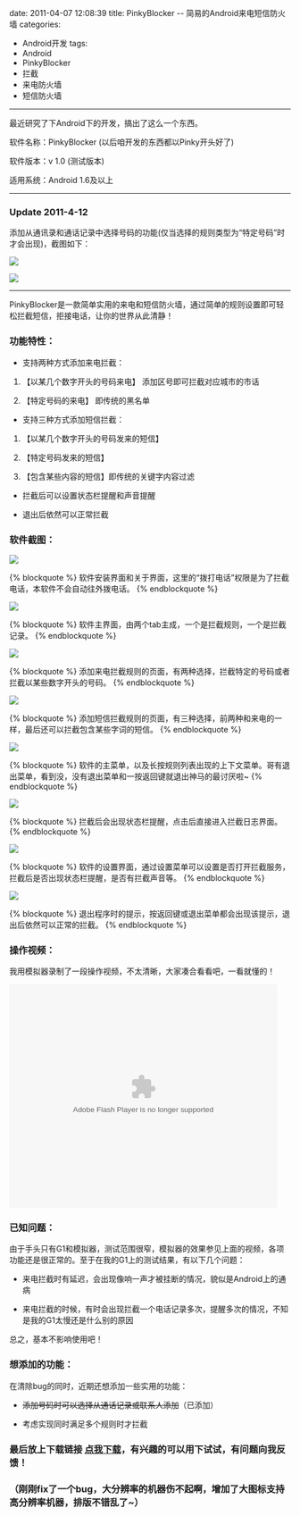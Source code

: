 date: 2011-04-07 12:08:39
title: PinkyBlocker -- 简易的Android来电短信防火墙
categories:
- Android开发
tags:
- Android
- PinkyBlocker
- 拦截
- 来电防火墙
- 短信防火墙
---

最近研究了下Android下的开发，搞出了这么一个东西。

软件名称：PinkyBlocker (以后咱开发的东西都以Pinky开头好了)

软件版本：v 1.0 (测试版本)

适用系统：Android 1.6及以上


* * *


### Update 2011-4-12

添加从通讯录和通话记录中选择号码的功能(仅当选择的规则类型为“特定号码”时才会出现)，截图如下：


![](http://pinkyjie-blog.qiniudn.com/images/android-call-sms-firewall-pinkyblocker-1.png)


![](http://pinkyjie-blog.qiniudn.com/images/android-call-sms-firewall-pinkyblocker-2.png)


* * *


PinkyBlocker是一款简单实用的来电和短信防火墙，通过简单的规则设置即可轻松拦截短信，拒接电话，让你的世界从此清静！

### 功能特性：


  * 支持两种方式添加来电拦截：


  1. 【以某几个数字开头的号码来电】 添加区号即可拦截对应城市的市话


  2. 【特定号码的来电】 即传统的黑名单


  * 支持三种方式添加短信拦截：


  1. 【以某几个数字开头的号码发来的短信】


  2. 【特定号码发来的短信】


  3. 【包含某些内容的短信】即传统的关键字内容过滤


  * 拦截后可以设置状态栏提醒和声音提醒


  * 退出后依然可以正常拦截


### 软件截图：

![](http://pinkyjie-blog.qiniudn.com/images/android-call-sms-firewall-pinkyblocker-3.png)


{% blockquote %}
软件安装界面和关于界面，这里的“拨打电话”权限是为了拦截电话，本软件不会自动往外拨电话。
{% endblockquote %}


<!--more-->

![](http://pinkyjie-blog.qiniudn.com/images/android-call-sms-firewall-pinkyblocker-4.png)


{% blockquote %}
软件主界面，由两个tab主成，一个是拦截规则，一个是拦截记录。
{% endblockquote %}


![](http://pinkyjie-blog.qiniudn.com/images/android-call-sms-firewall-pinkyblocker-5.png)


{% blockquote %}
添加来电拦截规则的页面，有两种选择，拦截特定的号码或者拦截以某些数字开头的号码。
{% endblockquote %}


![](http://pinkyjie-blog.qiniudn.com/images/android-call-sms-firewall-pinkyblocker-6.png)


{% blockquote %}
添加短信拦截规则的页面，有三种选择，前两种和来电的一样，最后还可以拦截包含某些字词的短信。
{% endblockquote %}


![](http://pinkyjie-blog.qiniudn.com/images/android-call-sms-firewall-pinkyblocker-7.png)


{% blockquote %}
软件的主菜单，以及长按规则列表出现的上下文菜单。哥有退出菜单，看到没，没有退出菜单和一按返回键就退出神马的最讨厌啦~
{% endblockquote %}


![](http://pinkyjie-blog.qiniudn.com/images/android-call-sms-firewall-pinkyblocker-8.png)


{% blockquote %}
拦截后会出现状态栏提醒，点击后直接进入拦截日志界面。
{% endblockquote %}


![](http://pinkyjie-blog.qiniudn.com/images/android-call-sms-firewall-pinkyblocker-9.png)


{% blockquote %}
软件的设置界面，通过设置菜单可以设置是否打开拦截服务，拦截后是否出现状态栏提醒，是否有拦截声音等。
{% endblockquote %}


![](http://pinkyjie-blog.qiniudn.com/images/android-call-sms-firewall-pinkyblocker-10.png)


{% blockquote %}
退出程序时的提示，按返回键或退出菜单都会出现该提示，退出后依然可以正常的拦截。
{% endblockquote %}


### 操作视频：

我用模拟器录制了一段操作视频，不太清晰，大家凑合看看吧，一看就懂的！


<p>
<embed src="http://player.youku.com/player.php/sid/XMjU2NzU4MzE2/v.swf" allowFullScreen="true" quality="high" width="480" height="400" align="middle" allowScriptAccess="always" type="application/x-shockwave-flash"></embed>
</p>


### 已知问题：

由于手头只有G1和模拟器，测试范围很窄，模拟器的效果参见上面的视频，各项功能还是很正常的。至于在我的G1上的测试结果，有以下几个问题：


  * 来电拦截时有延迟，会出现像响一声才被挂断的情况，貌似是Android上的通病


  * 来电拦截的时候，有时会出现拦截一个电话记录多次，提醒多次的情况，不知是我的G1太慢还是什么别的原因


总之，基本不影响使用吧！

### 想添加的功能：

在清除bug的同时，近期还想添加一些实用的功能：


  * <del>添加号码时可以选择从通话记录或联系人添加</del>（已添加）


  * 考虑实现同时满足多个规则时才拦截


### 最后放上下载链接 [点我下载](http://pinkyjie-blog.qiniudn.com/files/PinkyBlocker.apk)，有兴趣的可以用下试试，有问题向我反馈！

### （刚刚fix了一个bug，大分辨率的机器伤不起啊，增加了大图标支持高分辨率机器，排版不错乱了~）
